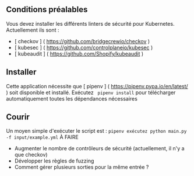 ## Conditions préalables
Vous devez installer les différents linters de sécurité pour Kubernetes. Actuellement ils sont :
-  [ checkov ] ( https://github.com/bridgecrewio/checkov )
-  [ kubesec ] ( https://github.com/controlplaneio/kubesec )
-  [ kubeaudit ] ( https://github.com/Shopify/kubeaudit )

## Installer

Cette application nécessite que [ pipenv ] ( https://pipenv.pypa.io/en/latest/ ) soit disponible et installé.
Exécutez ` pipenv install` pour télécharger automatiquement toutes les dépendances nécessaires
## Courir 
Un moyen simple d'exécuter le script est :
` pipenv exécutez python main.py -f input/example.yml `
À FAIRE
- Augmenter le nombre de contrôleurs de sécurité (actuellement, il n'y a que checkov)
- Développer les règles de fuzzing
- Comment gérer plusieurs sorties pour la même entrée ?
